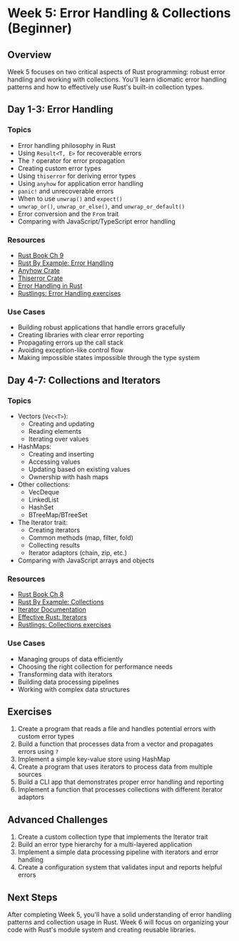 # Week 5: Error Handling & Collections (Beginner)

## Overview

Week 5 focuses on two critical aspects of Rust programming: robust error handling and working with collections. You'll learn idiomatic error handling patterns and how to effectively use Rust's built-in collection types.

## Day 1-3: Error Handling

### Topics

- Error handling philosophy in Rust
- Using `Result<T, E>` for recoverable errors
- The `?` operator for error propagation
- Creating custom error types
- Using `thiserror` for deriving error types
- Using `anyhow` for application error handling
- `panic!` and unrecoverable errors
- When to use `unwrap()` and `expect()`
- `unwrap_or()`, `unwrap_or_else()`, and `unwrap_or_default()`
- Error conversion and the `From` trait
- Comparing with JavaScript/TypeScript error handling

### Resources

- [Rust Book Ch 9](https://doc.rust-lang.org/book/ch09-00-error-handling.html)
- [Rust By Example: Error Handling](https://doc.rust-lang.org/rust-by-example/error.html)
- [Anyhow Crate](https://docs.rs/anyhow/latest/anyhow/)
- [Thiserror Crate](https://docs.rs/thiserror/latest/thiserror/)
- [Error Handling in Rust](https://blog.burntsushi.net/rust-error-handling/)
- [Rustlings: Error Handling exercises](https://github.com/rust-lang/rustlings/)

### Use Cases

- Building robust applications that handle errors gracefully
- Creating libraries with clear error reporting
- Propagating errors up the call stack
- Avoiding exception-like control flow
- Making impossible states impossible through the type system

## Day 4-7: Collections and Iterators

### Topics

- Vectors (`Vec<T>`):
  - Creating and updating
  - Reading elements
  - Iterating over values
- HashMaps:
  - Creating and inserting
  - Accessing values
  - Updating based on existing values
  - Ownership with hash maps
- Other collections:
  - VecDeque
  - LinkedList
  - HashSet
  - BTreeMap/BTreeSet
- The Iterator trait:
  - Creating iterators
  - Common methods (map, filter, fold)
  - Collecting results
  - Iterator adaptors (chain, zip, etc.)
- Comparing with JavaScript arrays and objects

### Resources

- [Rust Book Ch 8](https://doc.rust-lang.org/book/ch08-00-common-collections.html)
- [Rust By Example: Collections](https://doc.rust-lang.org/rust-by-example/std/vec.html)
- [Iterator Documentation](https://doc.rust-lang.org/std/iter/trait.Iterator.html)
- [Effective Rust: Iterators](https://www.lurklurk.org/effective-rust/iterators.html)
- [Rustlings: Collections exercises](https://github.com/rust-lang/rustlings/)

### Use Cases

- Managing groups of data efficiently
- Choosing the right collection for performance needs
- Transforming data with iterators
- Building data processing pipelines
- Working with complex data structures

## Exercises

1. Create a program that reads a file and handles potential errors with custom error types
2. Build a function that processes data from a vector and propagates errors using `?`
3. Implement a simple key-value store using HashMap
4. Create a program that uses iterators to process data from multiple sources
5. Build a CLI app that demonstrates proper error handling and reporting
6. Implement a function that processes collections with different iterator adaptors

## Advanced Challenges

1. Create a custom collection type that implements the Iterator trait
2. Build an error type hierarchy for a multi-layered application
3. Implement a simple data processing pipeline with iterators and error handling
4. Create a configuration system that validates input and reports helpful errors

## Next Steps

After completing Week 5, you'll have a solid understanding of error handling patterns and collection usage in Rust. Week 6 will focus on organizing your code with Rust's module system and creating reusable libraries.
